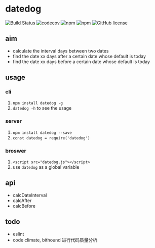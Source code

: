 # datedog 

[![Build Status](https://travis-ci.org/hanzichi/datedog.svg?branch=master)](https://travis-ci.org/hanzichi/datedog)
[![codecov](https://codecov.io/gh/hanzichi/datedog/branch/master/graph/badge.svg)](https://codecov.io/gh/hanzichi/datedog)
[![npm](https://img.shields.io/npm/v/datedog.svg?style=flat)](https://www.npmjs.com/package/datedog)
[![npm](https://img.shields.io/npm/dt/datedog.svg?style=flat)](https://www.npmjs.com/package/datedog)
[![GitHub license](https://img.shields.io/badge/license-MIT-blue.svg)](https://raw.githubusercontent.com/hanzichi/datedog/master/LICENSE)

## aim

- calculate the interval days between two dates
- find the date xx days after a certain date whose default is today
- find the date xx days before a certain date whose default is today

## usage

### cli 

1. `npm install datedog -g`
2. `datedog -h` to see the usage

### server

1. `npm install datedog --save`
2. `const datedog = require('datedog')`

### broswer

1. `<script src="datedog.js"></script>`
2. use `datedog` as a global variable

## api

- calcDateInterval
- calcAfter
- calcBefore

## todo

- eslint
- code climate, bithound 进行代码质量分析
